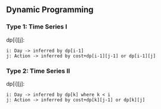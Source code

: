 ## Dynamic Programming

### Type 1: Time Series I
dp[i][j]:
```
i: Day -> inferred by dp[i-1]
j: Action -> inferred by cost+dp[i-1][j-1] or dp[i-1][j]
```

### Type 2: Time Series II
dp[i][j]:
```
i: Day -> inferred by dp[k] where k < i
j: Action -> inferred by cost+dp[k][j-1] or dp[k][j]
```